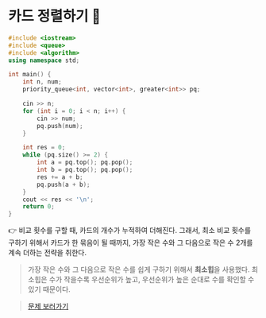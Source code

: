 # 카드 정렬하기 🥇

```cpp
#include <iostream>
#include <queue>
#include <algorithm>
using namespace std;

int main() {
    int n, num;
    priority_queue<int, vector<int>, greater<int>> pq;

    cin >> n;
    for (int i = 0; i < n; i++) {
        cin >> num;
        pq.push(num);
    }

    int res = 0;
    while (pq.size() >= 2) {
        int a = pq.top(); pq.pop();
        int b = pq.top(); pq.pop();
        res += a + b;
        pq.push(a + b);
    }
    cout << res << '\n';
    return 0;
}
```

👉 비교 횟수를 구할 때, 카드의 개수가 누적하여 더해진다. 그래서, 최소 비교 횟수를 구하기 위해서 카드가 한 묶음이 될 때까지, 가장 작은 수와 그 다음으로 작은 수 2개를 계속 더하는 전략을 취한다.

> 가장 작은 수와 그 다음으로 작은 수를 쉽게 구하기 위해서 **최소힙**을 사용했다. 최소힙은 수가 작을수록 우선순위가 높고, 우선순위가 높은 순대로 수를 확인할 수 있기 때문이다.

> [문제 보러가기](https://www.acmicpc.net/problem/1715)
